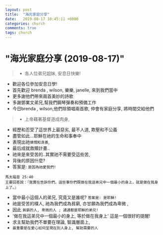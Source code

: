 ```yaml
---
layout: post
title:  "海光家庭分享"
date:   2019-08-17 10:45:11 +0800
categories: church
comments: true
tags: church 
---
```


# "海光家庭分享 (2019-08-17)" 


>- 各人位弟兄姐妹, 安息日快樂!
- 歡迎各位參加安息日學!
- 首先歡迎 brenda , wilson, 樂樂, janelle,  來到我們當中
- 更多謝他們帶來兩首美妙的詩歌
- 多謝鄧業文弟兄,幫我們鋼琴彈奏和預備工作
- 今日brenda , wilson,他們除領唱兩首歌, 仲會有家庭分享, 將時間交給他們




>- 上帝藉著基督道成肉身, 
- 經歷和忍受了這世界上最惡劣, 最不人道, 欺壓和不公義
- 盡管如此...耶穌在祂的生命和事奉中
- 表現出祂`憐憫和良善`, 
- 最后成就救贖計畫..
- 祂來是來受苦的..其實祂不需要受這些苦, 
- 背後的原因什麼?
- 答案是: `是因為祂愛我們!`



~~~
馬太福音 25:40
王要回答說：『我實在告訴你們，這些事你們既做在我這弟兄中一個最小的身上，就是做在我身上了。』
~~~
- 當中最小這個人的弟兄, 究竟又是誰呢?    `答案是: 是耶穌!`
- 祂是受苦的樸人, 祂為我們成為貧窮, 亦甘願為我們成為卑微 , 
- 因此 `貧窮的人, 卑微的人 ; 通通都是耶穌的弟兄!`
- '做在我這弟兄中一個最小的身上, 等於做在我身上' 這是一個很好的提醒!
- 求主幫助我們不單要在理論, 智識層面上, 
- `最重要是在愛心如何呈現在別人身上, 幫助需要的人`




